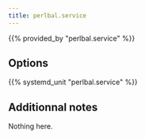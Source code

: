 ```yaml
---
title: perlbal.service
---
```


{{% provided_by "perlbal.service" %}}

## Options

{{% systemd_unit "perlbal.service" %}}

## Additionnal notes

Nothing here.